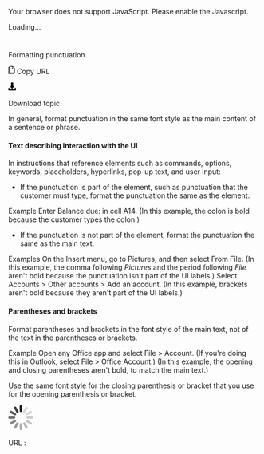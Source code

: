 Your browser does not support JavaScript. Please enable the Javascript.

Loading...

# 

Formatting punctuation

![Copy URL](media/formatting-punctuation/Copy.png)
Copy URL

![Download](media/formatting-punctuation/Download.png)

Download topic

In general, format punctuation in the same font style as the main content of a sentence or phrase.

#### Text describing interaction with the UI

In instructions
that reference elements such as commands,
options, keywords, placeholders, hyperlinks, pop-up text, and
user input:

  - If the punctuation
    is part of the element, such as punctuation that the customer
    must type, format the punctuation the same as the element. 

Example Enter Balance due: in cell A14.
(In this example, the colon is bold because the customer types the colon.)

  - If the punctuation is not part of the element, format the punctuation the same as the main text. 

Examples
 On the Insert menu, go to Pictures, and then select From File.
(In this example, the comma following *Pictures* and the period following *File* aren't bold because the punctuation isn't part of the UI labels.)
Select Accounts  \> Other accounts \> Add an account.
(In this example, brackets aren't bold because they aren't part of the UI labels.)

#### Parentheses and brackets

Format
parentheses and brackets in the font style of the
main text, not of the text in the parentheses or brackets.

Example Open any Office app and select File \> Account. (If you're doing this in Outlook, select File \> Office Account.)
(In this example, the opening and closing parentheses aren't bold, to match the main text.)

Use the same font style for the closing parenthesis or bracket that you use for the opening parenthesis or bracket. 

![In progress](media/formatting-punctuation/activity-large.gif)

URL :
